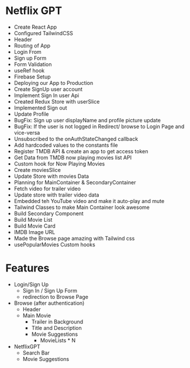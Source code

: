# Netflix GPT

- Create React App
- Configured TailwindCSS
- Header
- Routing of App
- Login From
- Sign up Form
- Form Validation
- useRef hook
- Firebase Setup
- Deploying our App to Production
- Create SignUp user account
- Implement Sign In user Api
- Created Redux Store with userSlice
- Implemented Sign out
- Update Profile
- BugFix: Sign up user displayName and profile picture update
- BugFix: If the user is not logged in Redirect/ browse to Login Page and vice-versa
- Unsubscribed to the onAuthStateChanged callback
- Add hardcoded values to the constants file
- Register TMDB API & create an app to get access token
- Get Data from TMDB now playing movies list API
- Custom hook for Now Playing Movies
- Create moviesSlice
- Update Store with movies Data
- Planning for MainContainer & SecondaryContainer
- Fetch video for trailer video
- Update store with trailer video data
- Embedded teh YouTube video and make it auto-play and mute
- Tailwind Classes to make Main Container look awesome
- Build Secondary Component
- Build Movie List
- Build Movie Card
- IMDB Image URL
- Made the Browse page amazing with Tailwind css
- usePopularMovies Custom hooks


# Features
- Login/Sign Up
    - Sign In / Sign Up Form
    - redirection to Browse Page
- Browse (after authentication)
    - Header
    - Main Movie
        - Trailer in Background
        - Title and Description
        - Movie Suggestions  
            - MovieLists * N   
- NetflixGPT
    - Search Bar
    - Movie Suggestions
